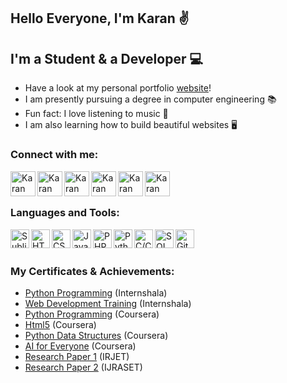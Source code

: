 ## Hello Everyone, I'm Karan ✌

## I'm a Student & a Developer 💻

-  Have a look at my personal portfolio [website]!
-  I am presently pursuing a degree in computer engineering 📚
-  Fun fact: I love listening to music 🎵
-  I am also learning how to build beautiful websites 🖥

### Connect with me:

[<img align="left" alt="Karan Dhiman | Instagram" width="40px" src="https://image.flaticon.com/icons/png/512/174/174855.png" />][instagram]
[<img align="left" alt="Karan Dhiman | Twitter" width="40px" src="https://image.flaticon.com/icons/png/512/145/145812.png" />][twitter]
[<img align="left" alt="Karan Dhiman | LinkedIn" width="40px" src="https://image.flaticon.com/icons/png/512/179/179330.png" />][linkedin]
[<img align="left" alt="Karan Dhiman | Instagram" width="40px" src="https://img.icons8.com/office/128/000000/facebook-new.png" />][facebook]
[<img align="left" alt="Karan Dhiman | Google scholar" width="40px" src="https://img.icons8.com/nolan/128/google-scholar.png" />][googlescholar]
[<img align="left" alt="Karan Dhiman | Research Gate" width="40px" src="https://cdn.iconscout.com/icon/free/png-256/researchgate-3521760-2945204.png" />][researchgate]

<br />
<br />

### Languages and Tools:

[<img align="left" alt="Sublime" width="30px" src="https://img.icons8.com/fluent/48/000000/sublime-text.png" />][sublime]
[<img align="left" alt="HTML5" width="30px" src="https://image.flaticon.com/icons/png/512/226/226269.png" />][html5]
[<img align="left" alt="CSS3" width="30px" src="https://image.flaticon.com/icons/png/512/732/732190.png" />][css3]
[<img align="left" alt="JavaScript" width="30px" src="https://image.flaticon.com/icons/png/512/2305/2305893.png" />][javascript]
[<img align="left" alt="PHP" width="30px" src="https://image.flaticon.com/icons/png/512/2721/2721279.png" />][php]
[<img align="left" alt="Python" width="30px" src="https://image.flaticon.com/icons/png/512/919/919852.png" />][python]
[<img align="left" alt="C/C++" width="30px" src="https://image.flaticon.com/icons/png/512/541/541574.png" />][c]
[<img align="left" alt="SQL" width="30px" src="https://image.flaticon.com/icons/png/512/2305/2305934.png" />][sql]
[<img align="left" alt="GitHub" width="30px" src="https://image.flaticon.com/icons/png/512/733/733553.png" />][github]

<br />
<br />

### My Certificates & Achievements:

- [Python Programming]  (Internshala)
- [Web Development Training]  (Internshala)
- [Python Programming]  (Coursera)
- [Html5]  (Coursera)
- [Python Data Structures]  (Coursera)
- [AI for Everyone]  (Coursera)
- [Research Paper 1]  (IRJET)
- [Research Paper 2]  (IJRASET)

[website]: https://karan-dhiman.github.io/Responsive-Portfolio-Website
[sublime]: https://www.sublimetext.com/
[instagram]: https://www.instagram.com/karan_dhiman._
[facebook]: https://www.facebook.com/karan.dhiman.07/
[twitter]: https://twitter.com/karan_dhiman_7
[linkedin]: https://www.linkedin.com/in/karan-s-dhiman
[googlescholar]: https://scholar.google.com/citations?user=kKNKmqgAAAAJ&hl=en
[researchgate]: https://www.researchgate.net/profile/Karan-Dhiman-3
[visualstudio]: https://visualstudio.microsoft.com
[html5]: https://www.w3schools.com/html/
[css3]: https://www.w3schools.com/css/
[javascript]: https://www.w3schools.com/js/DEFAULT.asp
[python]: https://www.w3schools.com/python/
[c]: https://www.tutorialspoint.com/cprogramming/index.htm
[sql]: https://www.w3schools.com/sql/default.Asp
[php]: https://www.w3schools.com/php/php_mysql_intro.asp
[github]: https://github.com/
[python programming]:https://drive.google.com/file/d/19wqCcn3lNkJklyj4p2sAc-vLQ8ExNORY/view?usp=sharing
[Python Training]: https://drive.google.com/file/d/17p7ZsgbwvxD0x8e7WEARzTQ_T1Xp3_Hj/view?usp=sharing
[Html5]: https://drive.google.com/file/d/1-Ia3Ew7g1JVSLGaRx3vcpvin5vd4t9Qd/view?usp=sharing
[Web Development Training]: https://drive.google.com/file/d/1cUfYAUEqSUJfiX72C-a9ef2tdj5omQTw/view?usp=sharing
[Python Data Structures]: https://drive.google.com/file/d/1WR1qR4cFsRgvtzXWm58EgbRvZ1qsGktG/view?usp=sharing
[AI for Everyone]: https://drive.google.com/file/d/1ivIg1QWfIZf_pdGKC4vpWdsMK1FXxLYD/view?usp=sharing
[Research Paper 1]: https://drive.google.com/file/d/1rn01A10YZob2DKMX85Xi10CF3rkvGofp/view?usp=sharing
[Research Paper 2]: https://drive.google.com/file/d/15X-1CZbSUnRXz4aUoQ8z2nz5FHlDgmeV/view?usp=sharing